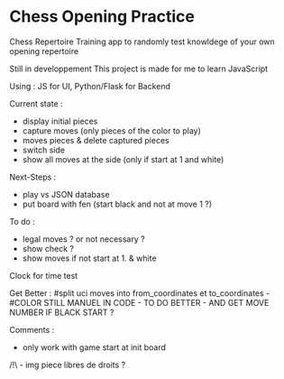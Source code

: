 # Chess Opening Practice

Chess Repertoire Training app to randomly test knowldege of your own opening repertoire

Still in developpement
This project is made for me to learn JavaScript


Using : JS for UI, Python/Flask for Backend

Current state :
- display initial pieces
- capture moves (only pieces of the color to play)
- moves pieces & delete captured pieces
- switch side
- show all moves at the side (only if start at 1 and white)

Next-Steps :
- play vs JSON database
- put board with fen (start black and not at move 1 ?)

To do :
- legal moves ? or not necessary ?
- show check ?
- show moves if not start at 1. & white

Clock for time test

Get Better : 
#split uci moves into from_coordinates et to_coordinates - #COLOR STILL MANUEL IN CODE - TO DO BETTER - AND GET MOVE NUMBER IF BLACK START ?


Comments : 
- only work with game start at init board



/!\ - img piece libres de droits ?
